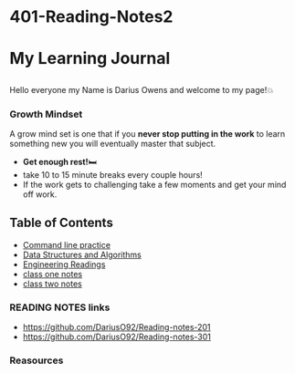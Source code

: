 # 401-Reading-Notes2

# My Learning Journal 

##
Hello everyone my Name is Darius Owens and welcome to my page!:boom:
### Growth Mindset
A grow mind set is one that if you **never stop putting in the work** to learn something new you will eventually master that subject.  

- **Get enough rest!**:bed:
- take 10 to 15 minute breaks every couple hours!
- If the work gets to challenging take a few moments and get your mind off work.

## Table of Contents
- [Command line practice](CommandLine.md)
- [Data Structures and Algorithms](DataStructuresAndAlgorithms.md)
- [Engineering Readings](EngineeringReadings.md)
- [class one notes](dayonereadingnotes.md)
- [class two notes](daytworeadingnotes.md)



### READING NOTES links
- https://github.com/DariusO92/Reading-notes-201
- https://github.com/DariusO92/Reading-notes-301

### Reasources 
